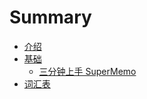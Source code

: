 # Summary

* [介绍](INTRO.md)
* [基础](./basic/README.md)
  * [三分钟上手 SuperMemo](./basic/used-in-3-minutes.md)
* [词汇表](GLOSSARY.md)

